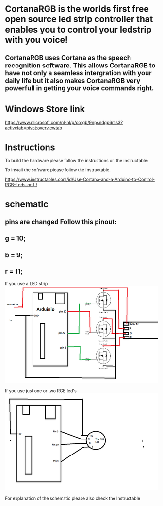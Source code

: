 # CortanaRGB is the worlds first free open source led strip controller that enables you to control your ledstrip with you voice!

## CortanaRGB uses Cortana as the speech recognition software. This allows CortanaRGB to have not only a seamless intergration with your daily life but it also makes CortanaRGB very powerfull in getting your voice commands right. 

# Windows Store link
https://www.microsoft.com/nl-nl/p/corgb/9npsndqp6ms3?activetab=pivot:overviewtab

# Instructions

To build the hardware please follow the instructions on the instructable:

To install the software please follow the Instructable.

https://www.instructables.com/id/Use-Cortana-and-a-Arduino-to-Control-RGB-Leds-or-L/

# schematic

## pins are changed Follow this pinout:
## g = 10; 
## b = 9; 
## r = 11; 

If you use a LED strip
![alt tag](https://github.com/sieuwe1/CortanaRGB/blob/master/Pictures/Ledstrip.png)

If you use just one or two RGB led's
![alt tag](https://github.com/sieuwe1/CortanaRGB/blob/master/Pictures/RGBled.png)

For explanation of the schematic please also check the Instructable

